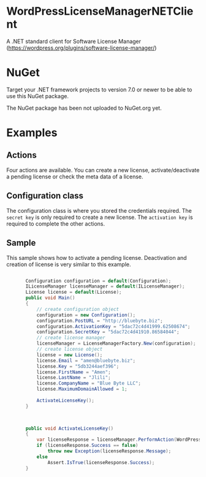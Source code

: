 # WordPressLicenseManagerNETClient
A .NET standard client for  Software License Manager (https://wordpress.org/plugins/software-license-manager/)


# NuGet
Target your .NET framework projects to version 7.0 or newer to be able to use this NuGet package.

The NuGet package has been not uploaded to NuGet.org yet.

# Examples

## Actions 
Four actions are available. You can create a new license, activate/deactivate a pending license or check the meta data of a license.

## Configuration class

The configuration class is where you stored the credentials required. The ``` secret key ``` is only required to create a new license. The ``` activation key ``` is required to complete the other actions.

## Sample

This sample shows how to activate a pending license. Deactivation and creation of license is very similar to this example.

 ```csharp 
 
        Configuration configuration = default(Configuration);
        ILicenseManager licenseManager = default(ILicenseManager);
        License license = default(License);
        public void Main()
        {
            // create configuration object
            configuration = new Configuration();
            configuration.PostURL = "http://bluebyte.biz";
            configuration.ActivationKey = "5dac72c4d41999.62508674";
            configuration.SecretKey = "5dac72c4d41910.86584044";
            // create license manager
            licenseManager = LicenseManagerFactory.New(configuration);
            // create license object 
            license = new License();
            license.Email = "amen@bluebyte.biz";
            license.Key = "5db3244aef396";
            license.FirstName = "Amen";
            license.LastName = "Jlili";
            license.CompanyName = "Blue Byte LLC";
            license.MaximumDomainAllowed = 1;
        
            ActivateLicenseKey();
        }


        
        public void ActivateLicenseKey()
        {
            var licenseResponse = licenseManager.PerformAction(WordPressLicenseManagerNETClient.Consts.Action.Activate, license);
            if (licenseResponse.Success == false)
                throw new Exception(licenseResponse.Message);
            else
                Assert.IsTrue(licenseResponse.Success);
        }
 ```

